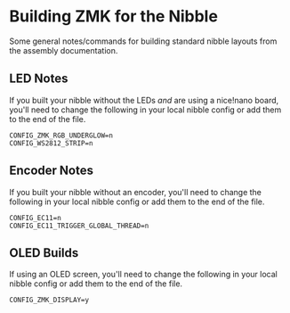 # Building ZMK for the Nibble

Some general notes/commands for building standard nibble layouts from the assembly documentation.

## LED Notes

If you built your nibble without the LEDs _and_ are using a nice!nano board, you'll need to change the following in your local nibble config or add them to the end of the file.

```
CONFIG_ZMK_RGB_UNDERGLOW=n
CONFIG_WS2812_STRIP=n
```

## Encoder Notes

If you built your nibble without an encoder, you'll need to change the following in your local nibble config or add them to the end of the file.

```
CONFIG_EC11=n
CONFIG_EC11_TRIGGER_GLOBAL_THREAD=n
```

## OLED Builds

If using an OLED screen, you'll need to change the following in your local nibble config or add them to the end of the file.

```
CONFIG_ZMK_DISPLAY=y
```
